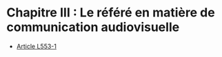 # Chapitre III : Le référé en matière de communication audiovisuelle

- [Article L553-1](article-l553-1.md)
